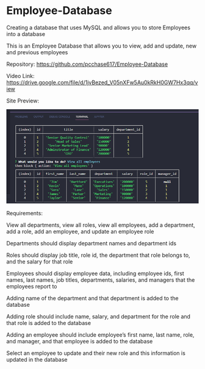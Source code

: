 # Employee-Database
Creating a database that uses MySQL and allows you to store Employees into a database

This is an Employee Database that allows you to view, add and update, new and previous employees

Repository: https://github.com/pcchase617/Employee-Database

Video Link: https://drive.google.com/file/d/1jvBezed_V05nXFw5Au0kRkH0GW7Hx3qq/view

Site Preview:

![alt text](https://raw.githubusercontent.com/pcchase617/Employee-Database/main/employee%20database%20preview.PNG)

Requirements:

View all departments, view all roles, view all employees, add a department, add a role, add an employee, and update an employee role

Departments should display department names and department ids

Roles should display job title, role id, the department that role belongs to, and the salary for that role

Employees should display employee data, including employee ids, first names, last names, job titles, departments, salaries, and managers that the employees report to

Adding name of the department and that department is added to the database

Adding role should include name, salary, and department for the role and that role is added to the database

Adding an employee should include employee’s first name, last name, role, and manager, and that employee is added to the database

Select an employee to update and their new role and this information is updated in the database